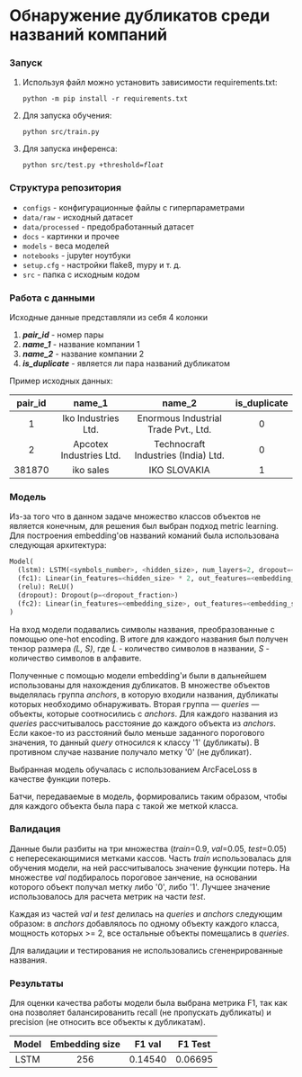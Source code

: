 # Обнаружение дубликатов среди названий компаний

### Запуск
1. Используя файл можно установить зависимости requirements.txt:

   <code>python -m pip install -r requirements.txt</code>

2. Для запуска обучения:

   <code>python src/train.py</code>
3. Для запуска инференса:
   
   <code>python src/test.py +threshold=<i>float</i></code>

### Структура репозитория
* <code>configs</code> - конфигурационные файлы с гиперпараметрами
* <code>data/raw</code> - исходный датасет
* <code>data/processed</code> - предобработанный датасет
* <code>docs</code> - картинки и прочее
* <code>models</code> - веса моделей
* <code>notebooks</code> - jupyter ноутбуки
* <code>setup.cfg</code> - настройки flake8, mypy и т. д.
* <code>src</code> - папка с исходным кодом

### Работа с данными
Исходные данные представляли из себя 4 колонки 
1. ***pair_id*** - номер пары
2. ***name_1*** - название компании 1
3. ***name_2*** - название компании 2
4. ***is_duplicate*** - является ли пара названий дубликатом 

Пример исходных данных:

| pair_id | name_1 | name_2 | is_duplicate |
| :-----: | :----: |:-----: | :----------: |
| 1 | Iko Industries Ltd. | Enormous Industrial Trade Pvt., Ltd. | 0 |
| 2 | Apcotex Industries Ltd. | Technocraft Industries (India) Ltd. | 0 |
| 381870 | iko sales | IKO SLOVAKIA | 1 |

### Модель
Из-за того что в данном задаче множество классов объектов не является конечным, для решения был выбран подход metric learning.
Для построения embedding'ов названий команий была использована следующая архитектура:
```python
Model(
  (lstm): LSTM(<symbols_number>, <hidden_size>, num_layers=2, dropout=<dropout_fraction>, bidirectional=True)
  (fc1): Linear(in_features=<hidden_size> * 2, out_features=<embedding_size> * 2, bias=True)
  (relu): ReLU()
  (dropout): Dropout(p=<dropout_fraction>)
  (fc2): Linear(in_features=<embedding_size>, out_features=<embedding_size> * 2, bias=True)
)
```
На вход модели подавались символы названия, преобразованные с помощью one-hot encoding.
В итоге для каждого названия был получен тензор размера <i>(L, S)</i>,
где <i>L</i> - количество символов в названии, <i>S</i> - количество символов в алфавите.

Полученные с помощью модели embedding'и были в дальнейшем использованы для нахождения дубликатов.
В множестве объектов выделялась группа <i>anchors</i>, в которую входили названия, дубликаты которых необходимо обнаруживать.
Вторая группа — <i>queries</i> — объекты, которые соотносились с <i>anchors</i>.
Для каждого названия из <i>queries</i> рассчитывалось расстояние до каждого объекта из <i>anchors</i>.
Если какое-то из расстояний было меньше заданного порогового значения, то данный <i>query</i> относился к классу '1' (дубликаты).
В противном случае название получало метку '0' (не дубликат).

Выбранная модель обучалась с использованием ArcFaceLoss в качестве функции потерь.

Батчи, передаваемые в модель, формировались таким образом, чтобы для каждого объекта была пара с такой же меткой класса.

### Валидация
Данные были разбиты на три множества (<i>train</i>=0.9, <i>val</i>=0.05, <i>test</i>=0.05) с непересекающимися метками кассов.
Часть <i>train</i> использовалась для обучения модели, на ней рассчитывалось значение функции потерь.
На множестве <i>val</i> подбиралось пороговое занчение, на основании которого объект получал метку либо '0', либо '1'.
Лучшее значение использовалось для расчета метрик на части <i>test</i>.

Каждая из частей <i>val</i> и <i>test</i> делилась на <i>queries</i> и <i>anchors</i> следующим образом:
в <i>anchors</i> добавлялось по одному объекту каждого класса, мощность которых >= 2,
все остальные объекты помещались в <i>queries</i>.

Для валидации и тестирования не использовались сгененрированные названия.


### Результаты
Для оценки качества работы модели была выбрана метрика F1, так как она позволяет балансированить
recall (не пропускать дубликаты) и precision (не относить все объекты к дубликатам).

| Model      | Embedding size  | F1 val     | F1 Test      |
| :--------: | :-------------: | :--------: | :----------: |
| LSTM       | 256             | 0.14540    | 0.06695      |

